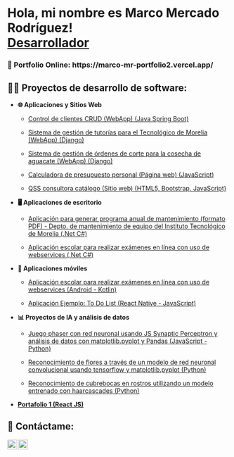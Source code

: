 <h1>Hola, mi nombre es Marco Mercado Rodríguez! <br/><a href="https://github.com/MarcoMR4/">Desarrollador</a> </h1>

<h3>💼 Portfolio Online: https://marco-mr-portfolio2.vercel.app/ </h3>

<h2>👨‍💻 Proyectos de desarrollo de software:</h2>

- <b>🌐 Aplicaciones y Sitios Web</b>
  - [Control de clientes CRUD (WebApp) (Java Spring Boot)](https://github.com/MarcoMR4/ControlClientes_SpringV6)
   
  - [Sistema de gestión de tutorías para el Tecnológico de Morelia (WebApp) (Django)](https://github.com/MarcoMR4/Sistema-Gestor-de-Tutorias)

  - [Sistema de gestión de órdenes de corte para la cosecha de aguacate (WebApp) (Django)](https://github.com/MarcoMR4/Agromunnity)

  - [Calculadora de presupuesto personal (Página web) (JavaScript)](https://github.com/MarcoMR4/Presupuesto1)
 
  - [QSS consultora catálogo (Sitio web) (HTML5, Bootstrap, JavaScript)](https://github.com/MarcoMR4/QSS-WebSite)

- <b>🖥️ Aplicaciones de escritorio</b>
  - [Aplicación para generar programa anual de mantenimiento (formato PDF) - Depto. de mantenimiento de equipo del Instituto Tecnológico de Morelia (.Net C#)](https://github.com/MarcoMR4/itm_mantenimiento)

  - [Aplicación escolar para realizar exámenes en línea con uso de webservices (.Net C#)](https://github.com/MarcoMR4/SistemaEscolar-.NET-)

- <b>📱 Aplicaciones móviles</b>
  - [Aplicación escolar para realizar exámenes en línea con uso de webservices (Android - Kotlin)](https://github.com/MarcoMR4/SistemaEscolar_Android)

  - [Aplicación Ejemplo: To Do List  (React Native - JavaScript)](https://github.com/MarcoMR4/MateriaProgramacionMovil/tree/unidad2/tarea3-mejorada-)

- <b>📊 Proyectos de IA y análisis de datos </b>
  - [Juego phaser con red neuronal usando JS Synaptic Perceptron y análisis de datos con matplotlib.pyplot y Pandas (JavaScript - Python)](https://github.com/MarcoMR4/Phaser)
    
  - [Reconocimiento de flores a través de un modelo de red neuronal convolucional usando tensorflow y matplotlib.pyplot (Python)](https://github.com/MarcoMR4/CNN_Flores)
 
  - [Reconocimiento de cubrebocas en rostros utilizando un modelo entrenado con haarcascades (Python)](https://github.com/MarcoMR4/Detector_cubrebocas)
 
- <b>[Portafolio 1 (React JS)](https://github.com/MarcoMR4/Portafolio1) </b>

 
  


<h2> 🤳 Contáctame:</h2>

[<img align="left" alt="Marco Mercado Rodríguez | GitHub" width="22px" src="https://cdn.jsdelivr.net/npm/simple-icons@v3/icons/github.svg" />][github]
[<img align="left" alt="Marco Mercado Rodríguez | LinkedIn" width="22px" src="https://cdn.jsdelivr.net/npm/simple-icons@v3/icons/linkedin.svg" />][linkedin]

[github]: https://github.com/MarcoMR4/
[linkedin]: https://www.linkedin.com/in/marco-mercado-rodriguez-b462aa264/
